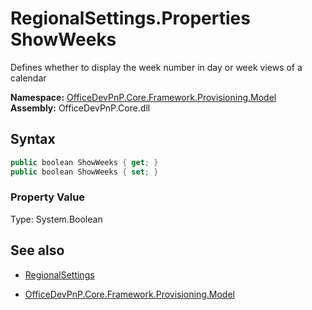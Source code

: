 # RegionalSettings.Properties ShowWeeks
Defines whether to display the week number in day or week views of a calendar  

**Namespace:** [OfficeDevPnP.Core.Framework.Provisioning.Model](OfficeDevPnP.Core.Framework.Provisioning.Model.md)  
**Assembly:** OfficeDevPnP.Core.dll  
## Syntax
```C#
public boolean ShowWeeks { get; }
public boolean ShowWeeks { set; }
```

### Property Value
Type: System.Boolean  

## See also
- [RegionalSettings](RegionalSettings.md) 

- [OfficeDevPnP.Core.Framework.Provisioning.Model](OfficeDevPnP.Core.Framework.Provisioning.Model.md)
